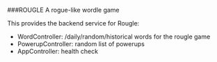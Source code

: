 ###ROUGLE
A rogue-like wordle game

This provides the backend service for Rougle:

- WordController: /daily/random/historical words for the rougle game
- PowerupController: random list of powerups
- AppController: health check